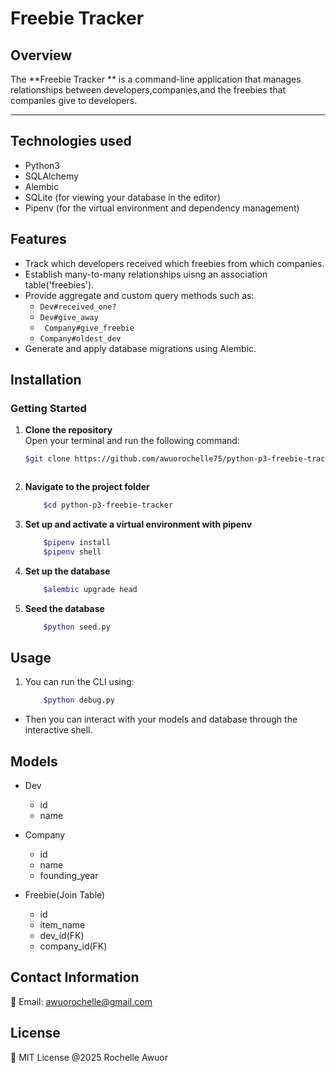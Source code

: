 # Freebie Tracker 

## Overview

The **Freebie Tracker ** is a command-line application that manages relationships between developers,companies,and the freebies that companies give to developers.
***

## Technologies used

- Python3
- SQLAlchemy
- Alembic
- SQLite (for viewing your database in the editor)
- Pipenv (for the virtual environment and dependency management)


## Features

- Track which developers received which freebies from which companies.
- Establish many-to-many relationships uisng an association table('freebies').
- Provide aggregate and custom query methods such as:
  - `Dev#received_one?`
  - `Dev#give_away`
  - ` Company#give_freebie`
  - `Company#oldest_dev`
- Generate and apply database migrations using Alembic.



## Installation

### Getting Started 
1. **Clone the repository**   
Open your terminal and run the following command:
    ```sh
    $git clone https://github.com/awuorochelle75/python-p3-freebie-tracker.git



2. **Navigate to the project folder**
    ```sh
        $cd python-p3-freebie-tracker

3. **Set up and activate a virtual environment with pipenv**
    ```sh
        $pipenv install
        $pipenv shell

4. **Set up the database**
    ```sh
        $alembic upgrade head

5.  **Seed the database**
    ```sh
        $python seed.py

## **Usage**
1. You can run the CLI using:
    ```sh
        $python debug.py

- Then you can interact with your models and database through the interactive shell.


## Models
- Dev
  - id
  - name

- Company
  - id
  - name
  - founding_year

- Freebie(Join Table)
  - id
  - item_name
  - dev_id(FK)
  - company_id(FK)
    



## Contact Information
📧 Email: awuorochelle@gmail.com

## License
📜 MIT License @2025 Rochelle Awuor
